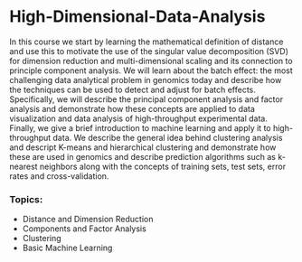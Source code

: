 # High-Dimensional-Data-Analysis

In this course we start by learning the mathematical definition of distance and use this to motivate the use of the singular value decomposition (SVD) for dimension reduction and multi-dimensional scaling and its connection to principle component analysis. We will learn about the batch effect: the most challenging data analytical problem in genomics today and describe how the techniques can be used to detect and adjust for batch effects. Specifically, we will describe the principal component analysis and factor analysis and demonstrate how these concepts are applied to data visualization and data analysis of high-throughput experimental data. Finally, we give a brief introduction to machine learning and apply it to high-throughput data. We describe the general idea behind clustering analysis and descript K-means and hierarchical clustering and demonstrate how these are used in genomics and describe prediction algorithms such as k-nearest neighbors along with the concepts of training sets, test sets, error rates and cross-validation.

### Topics:

* Distance and Dimension Reduction
* Components and Factor Analysis
* Clustering
* Basic Machine Learning
